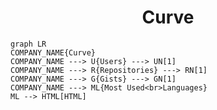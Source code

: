 <h1 align="center">Curve</h1>

```mermaid
graph LR
COMPANY_NAME{Curve}
COMPANY_NAME ---> U{Users} ---> UN[1]
COMPANY_NAME ---> R{Repositories} ---> RN[1]
COMPANY_NAME ---> G{Gists} ---> GN[1]
COMPANY_NAME ---> ML{Most Used<br>Languages}
ML --> HTML[HTML]
```
